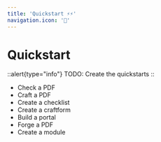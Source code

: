 ```yaml
---
title: 'Quickstart ⚡⚡'
navigation.icon: '🚸'
---
```

# Quickstart

::alert{type="info"}
TODO: Create the quickstarts
::

* Check a PDF
* Craft a PDF
* Create a checklist
* Create a craftform
* Build a portal
* Forge a PDF
* Create a module